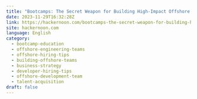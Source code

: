 ```yaml
---
title: "Bootcamps: The Secret Weapon for Building High-Impact Offshore Engineering Teams"
date: 2023-11-29T16:32:28Z
link: https://hackernoon.com/bootcamps-the-secret-weapon-for-building-high-impact-offshore-engineering-teams?source=rss&utm_medium=RSS&utm_source=news.12bit.vn
site: hackernoon.com
language: English
category:
  - bootcamp-education
  - offshore-engineering-teams
  - offshore-hiring-tips
  - building-offshore-teams
  - business-strategy
  - developer-hiring-tips
  - offshore-development-team
  - talent-acquisition
draft: false
---
```

